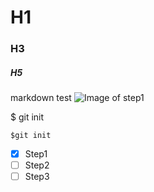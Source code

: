 # H1
### H3
##### H5
markdown test 
![Image of step1](https://github.com/ReiMinamoto/skills-communicate-using-markdown/assets/154584092/90a21d55-37c0-4c63-981d-fffd69961a09)

$ git init

```
$git init
```

- [x] Step1
- [ ] Step2
- [ ] Step3
